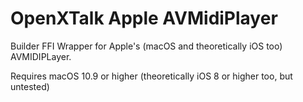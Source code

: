 # OpenXTalk Apple AVMidiPlayer
Builder FFI Wrapper for Apple's (macOS and theoretically iOS too) AVMIDIPLayer.

Requires macOS 10.9 or higher (theoretically iOS 8 or higher too, but untested)
